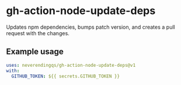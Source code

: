 # gh-action-node-update-deps

Updates npm dependencies, bumps patch version, and creates a pull request with the changes.

## Example usage

```yaml
uses: neverendingqs/gh-action-node-update-deps@v1
with:
  GITHUB_TOKEN: ${{ secrets.GITHUB_TOKEN }}
```
